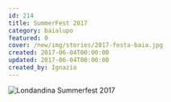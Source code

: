 ```yaml
---
id: 214
title: SummerFest 2017
category: baialupo
featured: 0
cover: /new/img/stories/2017-festa-baia.jpg
created: 2017-06-04T00:00:00
updated: 2017-06-04T00:00:00
created_by: Ignazio
---
```


<img alt="Londandina Summerfest 2017" class="w-full" src="/new/img/stories/2017-festa-baia.jpg" title="Londandina Summerfest 2017"/>

